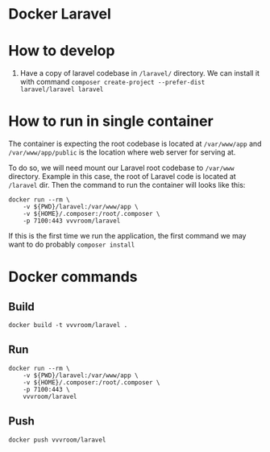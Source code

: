 # Docker Laravel

# How to develop

1. Have a copy of laravel codebase in `/laravel/` directory. We can install it with command `composer create-project --prefer-dist laravel/laravel laravel`

# How to run in single container

The container is expecting the root codebase is located at `/var/www/app` and `/var/www/app/public` is the location
where web server for serving at.

To do so, we will need mount our Laravel root codebase to `/var/www` directory. Example in this case, the root
of Laravel code is located at `/laravel` dir. Then the command to run the container will looks like this:

```shell script
docker run --rm \
    -v ${PWD}/laravel:/var/www/app \
    -v ${HOME}/.composer:/root/.composer \
    -p 7100:443 vvvroom/laravel
``` 

If this is the first time we run the application, the first command we may want to do probably `composer install`

# Docker commands

## Build

```shell script
docker build -t vvvroom/laravel .
```

## Run

```shell script
docker run --rm \
    -v ${PWD}/laravel:/var/www/app \
    -v ${HOME}/.composer:/root/.composer \
    -p 7100:443 \
    vvvroom/laravel
```

## Push

```shell script
docker push vvvroom/laravel
```
